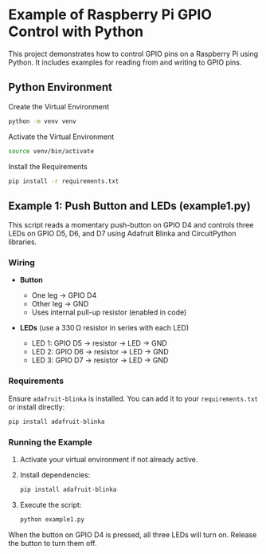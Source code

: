 # Example of Raspberry Pi GPIO Control with Python

This project demonstrates how to control GPIO pins on a Raspberry Pi using Python. It includes examples for reading from and writing to GPIO pins.

## Python Environment

Create the Virtual Environment

```bash
python -m venv venv
```

Activate the Virtual Environment

```bash
source venv/bin/activate
```

Install the Requirements

```bash
pip install -r requirements.txt
```

## Example 1: Push Button and LEDs (example1.py)

This script reads a momentary push-button on GPIO D4 and controls three LEDs on GPIO D5, D6, and D7 using Adafruit Blinka and CircuitPython libraries.

### Wiring

* **Button**

  * One leg → GPIO D4
  * Other leg → GND
  * Uses internal pull-up resistor (enabled in code)
* **LEDs** (use a 330 Ω resistor in series with each LED)

  * LED 1: GPIO D5 → resistor → LED → GND
  * LED 2: GPIO D6 → resistor → LED → GND
  * LED 3: GPIO D7 → resistor → LED → GND

### Requirements

Ensure `adafruit-blinka` is installed. You can add it to your `requirements.txt` or install directly:

```bash
pip install adafruit-blinka
```

### Running the Example

1. Activate your virtual environment if not already active.
2. Install dependencies:

   ```bash
   pip install adafruit-blinka
   ```
3. Execute the script:

   ```bash
   python example1.py
   ```

When the button on GPIO D4 is pressed, all three LEDs will turn on. Release the button to turn them off.
